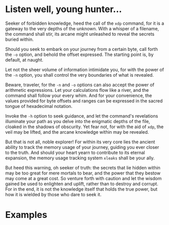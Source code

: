 # Listen well, young hunter...

Seeker of forbidden knowledge, heed the call of the `xdp` command,
for it is a gateway to the very depths of the unknown.
With a whisper of a filename, the command shall stir,
its arcane might unleashed to reveal the secrets buried within.

Should you seek to embark on your journey from a certain
byte, call forth the `-o` option, and behold the offset expressed.
The starting point is, by default, at naught.

Let not the sheer volume of information intimidate you, for with
the power of the `-n` option, you shall control the very boundaries
of what is revealed. 

Beware, traveler, for the `-n` and `-o` options can also
accept the power of arithmetic expressions. Let your calculations
flow like a river, and the command shall follow your every whim.
And for your convenience, the values provided for byte offsets
and ranges can be expressed in the sacred tongue of hexadecimal
notation.

Invoke the `-h` option to seek guidance, and let the command's
revelations illuminate your path as you delve into the enigmatic
depths of the file, cloaked in the shadows of obscurity.
Yet fear not, for with the aid of `xdp`, the veil may be lifted,
and the arcane knowledge within may be revealed.

But that is not all, noble explorer! For within its very core lies
the ancient ability to track the memory usage of your journey,
guiding you ever closer to the truth.
And should your heart yearn to contribute to its eternal expansion,
the memory usage tracking system `xleaks` shall be your ally. 

But heed this warning, oh seeker of truth: the secrets that lie hidden
within may be too great for mere mortals to bear, and the power that
they bestow may come at a great cost. So venture forth with caution
and let the wisdom gained be used to enlighten and uplift, rather
than to destroy and corrupt. For in the end, it is not the knowledge
itself that holds the true power, but how it is wielded by those
who dare to seek it.

# Examples
